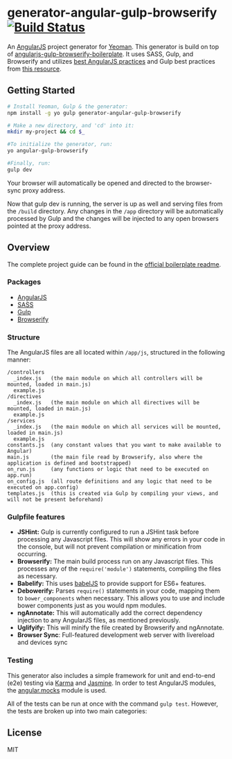 # generator-angular-gulp-browserify [![Build Status](https://travis-ci.org/alferov/generator-angular-gulp-browserify.svg?branch=master)](https://travis-ci.org/alferov/generator-angular-gulp-browserify)

An [AngularJS](https://angularjs.org/) project generator for [Yeoman](http://yeoman.io). This generator is build on top of [angularjs-gulp-browserify-boilerplate](https://github.com/jakemmarsh/angularjs-gulp-browserify-boilerplate). It uses SASS, Gulp, and Browserify and utilizes [best AngularJS practices](https://github.com/toddmotto/angularjs-styleguide) and Gulp best practices from [this resource](https://github.com/greypants/gulp-starter).

## Getting Started
```bash
# Install Yeoman, Gulp & the generator:
npm install -g yo gulp generator-angular-gulp-browserify

# Make a new directory, and 'cd' into it:
mkdir my-project && cd $_

#To initialize the generator, run:
yo angular-gulp-browserify

#Finally, run:
gulp dev
```

Your browser will automatically be opened and directed to the browser-sync proxy address.

Now that gulp dev is running, the server is up as well and serving files from the `/build` directory. Any changes in the `/app` directory will be automatically processed by Gulp and the changes will be injected to any open browsers pointed at the proxy address.

## Overview
The complete project guide can be found in the [official boilerplate readme](https://github.com/jakemmarsh/angularjs-gulp-browserify-boilerplate/blob/master/README.md).

### Packages
- [AngularJS](http://angularjs.org/)
- [SASS](http://sass-lang.com/)
- [Gulp](http://gulpjs.com/)
- [Browserify](http://browserify.org/)

### Structure
The AngularJS files are all located within `/app/js`, structured in the following manner:

```
/controllers
  _index.js   (the main module on which all controllers will be mounted, loaded in main.js)
  example.js
/directives
  _index.js   (the main module on which all directives will be mounted, loaded in main.js)
  example.js
/services
  _index.js   (the main module on which all services will be mounted, loaded in main.js)
  example.js
constants.js  (any constant values that you want to make available to Angular)
main.js       (the main file read by Browserify, also where the application is defined and bootstrapped)
on_run.js     (any functions or logic that need to be executed on app.run)
on_config.js  (all route definitions and any logic that need to be executed on app.config)
templates.js  (this is created via Gulp by compiling your views, and will not be present beforehand)
```

### Gulpfile features

- **JSHint:** Gulp is currently configured to run a JSHint task before processing any Javascript files. This will show any errors in your code in the console, but will not prevent compilation or minification from occurring.
- **Browserify:** The main build process run on any Javascript files. This processes any of the `require('module')` statements, compiling the files as necessary.
- **Babelify:** This uses [babelJS](https://babeljs.io/) to provide support for ES6+ features.
- **Debowerify:** Parses `require()` statements in your code, mapping them to `bower_components` when necessary. This allows you to use and include bower components just as you would npm modules.
- **ngAnnotate:** This will automatically add the correct dependency injection to any AngularJS files, as mentioned previously.
- **Uglifyify:** This will minify the file created by Browserify and ngAnnotate.
- **Browser Sync**: Full-featured development web server with livereload and devices sync

### Testing
This generator also includes a simple framework for unit and end-to-end (e2e) testing via [Karma](http://karma-runner.github.io/) and [Jasmine](http://jasmine.github.io/). In order to test AngularJS modules, the [angular.mocks](https://docs.angularjs.org/api/ngMock/object/angular.mock) module is used.

All of the tests can be run at once with the command `gulp test`. However, the tests are broken up into two main categories:


## License
MIT
